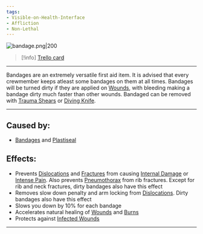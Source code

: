 ```yaml
---
tags:
- Visible-on-Health-Interface
- Affliction
- Non-Lethal
---
```


![bandage.png\|200](/Any%20Bodypart/Bandaged%20-%20Attachments/6718845db30472d958dd7e77.png)

> [!info] [Trello card](https://trello.com/c/sgkKRKGa/184-bandaged)

---

Bandages are an extremely versatile first aid item. It is advised that every crewmember keeps atleast some bandages on them at all times. Bandages will be turned dirty if they are applied on [Wounds](archived/Wounds.md), with bleeding making a bandage dirty much faster than other wounds. Bandaged can be removed with [Trauma Shears](../Items/Trauma%20Shears.md) or [Diving Knife](../Items/Diving%20Knife.md).

---

## Caused by:

- [Bandages](../Items/Bandages.md) and [Plastiseal](../Items/Plastiseal.md)

## Effects:

- Prevents [Dislocations](../Bones/Dislocations.md) and [Fractures](../Bones/Fractures.md) from causing [Internal Damage](archived/Internal%20Damage.md) or  [Intense Pain](../Symptoms/Intense%20Pain.md). Also prevents [Pneumothorax](../Lungs/Pneumothorax.md) from rib fractures. Except for rib and neck fractures, dirty bandages also have this effect
- Removes slow down penalty and arm locking from [Dislocations](../Bones/Dislocations.md). Dirty bandages also have this effect
- Slows you down by 10% for each bandage
- Accelerates natural healing of [Wounds](archived/Wounds.md) and [Burns](Burns.md)
- Protects against [Infected Wounds](Infected%20Wounds.md)

---

